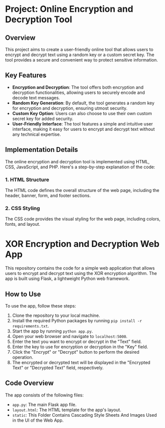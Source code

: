  # Project: Online Encryption and Decryption Tool

## Overview
This project aims to create a user-friendly online tool that allows users to encrypt and decrypt text using a random key or a custom secret key. The tool provides a secure and convenient way to protect sensitive information.

## Key Features
- **Encryption and Decryption**: The tool offers both encryption and decryption functionalities, allowing users to securely encode and decode text messages.
- **Random Key Generation**: By default, the tool generates a random key for encryption and decryption, ensuring utmost security.
- **Custom Key Option**: Users can also choose to use their own custom secret key for added security.
- **User-Friendly Interface**: The tool features a simple and intuitive user interface, making it easy for users to encrypt and decrypt text without any technical expertise.

## Implementation Details
The online encryption and decryption tool is implemented using HTML, CSS, JavaScript, and PHP. Here's a step-by-step explanation of the code:

### 1. HTML Structure
The HTML code defines the overall structure of the web page, including the header, banner, form, and footer sections.

### 2. CSS Styling
The CSS code provides the visual styling for the web page, including colors, fonts, and layout.


 # XOR Encryption and Decryption Web App

This repository contains the code for a simple web application that allows users to encrypt and decrypt text using the XOR encryption algorithm. The app is built using Flask, a lightweight Python web framework.

## How to Use

To use the app, follow these steps:

1. Clone the repository to your local machine.
2. Install the required Python packages by running `pip install -r requirements.txt`.
3. Start the app by running `python app.py`.
4. Open your web browser and navigate to `localhost:5000`.
5. Enter the text you want to encrypt or decrypt in the "Text" field.
6. Enter the key to use for encryption or decryption in the "Key" field.
7. Click the "Encrypt" or "Decrypt" button to perform the desired operation.
8. The encrypted or decrypted text will be displayed in the "Encrypted Text" or "Decrypted Text" field, respectively.

## Code Overview

The app consists of the following files:

* `app.py`: The main Flask app file.
* `layout.html`: The HTML template for the app's layout.
* `static`: This Folder Contains Cascading Style Sheets And Images Used in the UI of the Web App.

<!-- The `app.py` file contains the following code:

```python
from flask import Flask, render_template, request
import base64

app = Flask(__name__)

def xor_encrypt_decrypt(data, key):
    encrypted_data = bytearray()
    key_length = len(key)

    for i in range(len(data)):
        encrypted_data.append(data[i] ^ key[i % key_length])

    return encrypted_data


@app.route('/')
def layout():
    return render_template('layout.html')


@app.route('/encrypt', methods=['POST'])
def encrypt():
    text = request.form.get('floatingTextarea2', '')
    key = request.form.get('key', '')
    action = request.form.get('action', '')

    data = text.encode('utf-8')
    key_bytes = key.encode('utf-8')

    if action == 'encrypt':
        encrypted_data = xor_encrypt_decrypt

Generated by [BlackboxAI](https://www.blackbox.ai) -->
